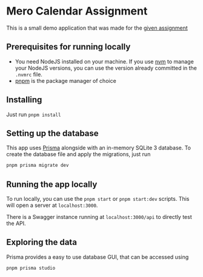 # Mero Calendar Assignment

This is a small demo application that was made for the [given assignment](https://docs.google.com/document/d/1InqCGSMupbu28M9ikwfqVR5_y5DfPixzxbI7S9bRXcE/edit)

## Prerequisites for running locally

- You need NodeJS installed on your machine. If you use [nvm](https://github.com/nvm-sh/nvm) to manage your NodeJS versions, you can use the version already committed in the `.nvmrc` file.
- [pnpm](https://pnpm.io/installation#using-corepack) is the package manager of choice

## Installing

Just run `pnpm install`

## Setting up the database

This app uses [Prisma](https://www.prisma.io/) alongside with an in-memory SQLite 3 database. To create the database file and apply the migrations, just run

```bash
pnpm prisma migrate dev
```

## Running the app locally

To run locally, you can use the `pnpm start` or `pnpm start:dev` scripts. This will open a server at `localhost:3000`.

There is a Swagger instance running at `localhost:3000/api` to directly test the API.


## Exploring the data

Prisma provides a easy to use database GUI, that can be accessed using

```bash
pnpm prisma studio
```

